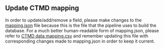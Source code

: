 ## Update CTMD mapping

In order to update/add/remove a field, please make changes to the [mapping.json](https://github.com/RENCI/HEAL-data-mapping/blob/master/mapping.json) file because this is the file that the pipeline uses to build the database. For a much better human-readable form of mapping.json, please refer to [CTMD data mapping.csv](https://github.com/RENCI/HEAL-data-mapping/blob/master/CTMD%20data%20mapping.csv) and remember updating this file with corresponding changes made to mapping.json in order to keep it current. 
